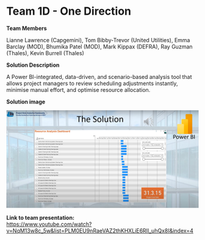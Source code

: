 # Team 1D - One Direction

**Team Members**   

Lianne Lawrence (Capgemini), Tom Bibby-Trevor (United Utilities), Emma Barclay (MOD), Bhumika Patel (MOD), Mark Kippax (DEFRA), Ray Guzman (Thales), Kevin Burrell (Thales)

**Solution Description**

A Power BI-integrated, data-driven, and scenario-based analysis tool that allows project managers to review scheduling adjustments instantly, minimise manual effort, and optimise resource allocation.

**Solution image**

![alt text](https://github.com/Projecting-Success-Solutions-Portal/Hack-24/blob/main/Challenge%201/Team%201D/Team1D-solution-screenshot.png?raw=true)


**Link to team presentation:**   
https://www.youtube.com/watch?v=NqM13w8c_5w&list=PLM0EU9nRaeVAZ2thKHXLiE6RlI_uhQx8I&index=4
